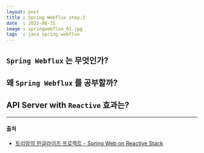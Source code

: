```yaml
---
layout: post
title : Spring Webflux step.1
date  : 2021-08-31
image : springwebflux_01.jpg
tags  : java spring webflux
---
```


## `Spring Webflux` 는 무엇인가?

## 왜 `Spring Webflux` 를 공부할까?

## API Server with `Reactive` 효과는?


---

#### 출처
- [토리맘의 한글라이즈 프로젝트 - Spring Web on Reactive Stack](https://godekdls.github.io/Reactive%20Spring/contents/)
